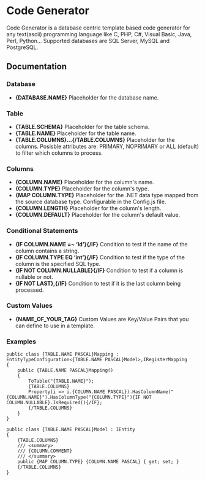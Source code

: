 Code Generator
==============

Code Generator is a database centric template based code generator for any text(ascii) programming language like C, PHP, C#, Visual Basic, Java, Perl, Python... Supported databases are SQL Server, MySQL and PostgreSQL.

## Documentation
### Database

- **{DATABASE.NAME}**
Placeholder for the database name.

### Table

- **{TABLE.SCHEMA}**
Placeholder for the table schema.
- **{TABLE.NAME}**
Placeholder for the table name.
- **{TABLE.COLUMNS}...{/TABLE.COLUMNS}**
Placeholder for the columns. Posisble attributes are: PRIMARY, NOPRIMARY or ALL (default) to filter which columns to process.

### Columns

- **{COLUMN.NAME}**
Placeholder for the column's name.
- **{COLUMN.TYPE}**
Placeholder for the column's type.
- **{MAP COLUMN.TYPE}**
Placeholder for the .NET data type mapped from the source database type. Configurable in the Config.js file.
- **{COLUMN.LENGTH}**
Placeholder for the column's length.
- **{COLUMN.DEFAULT}**
Placeholder for the column's default value.

### Conditional Statements

- **{IF COLUMN.NAME =~ ‘Id’}{/IF}**
Condition to test if the name of the column contains a string.
- **{IF COLUMN.TYPE EQ ‘int’}{/IF}**
Condition to test if the type of the column is the specified SQL type.
- **{IF NOT COLUMN.NULLABLE}{/IF}**
Condition to test if a column is nullable or not.
- **{IF NOT LAST},{/IF}**
Condition to test if it is the last column being processed.

### Custom Values

- **{NAME_OF_YOUR_TAG}**
Custom Values are Key/Value Pairs that you can define to use in a template.

### Examples

```
public class {TABLE.NAME PASCAL}Mapping : EntityTypeConfiguration<{TABLE.NAME PASCAL}Model>,IRegisterMapping
{
    public {TABLE.NAME PASCAL}Mapping()
    {
        ToTable("{TABLE.NAME}");
        {TABLE.COLUMNS}
        Property(i => i.{COLUMN.NAME PASCAL}).HasColumnName("{COLUMN.NAME}").HasColumnType("{COLUMN.TYPE}"){IF NOT COLUMN.NULLABLE}.IsRequired(){/IF};
        {/TABLE.COLUMNS}
    }
}
```

```
public class {TABLE.NAME PASCAL}Model : IEntity
{
    {TABLE.COLUMNS}
    /// <summary>
    /// {COLUMN.COMMENT}
    /// </summary>
    public {MAP COLUMN.TYPE} {COLUMN.NAME PASCAL} { get; set; }
    {/TABLE.COLUMNS}
}
```